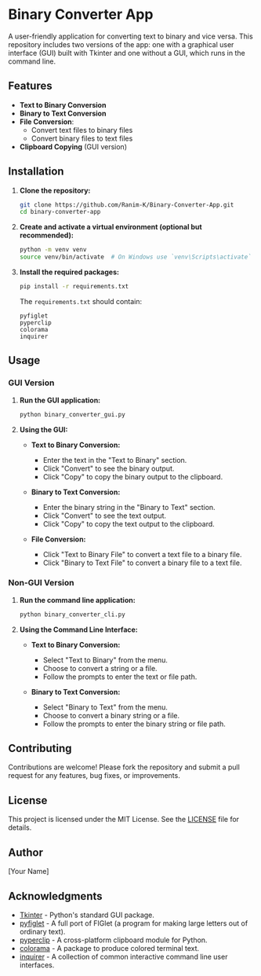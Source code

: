 # Binary Converter App

A user-friendly application for converting text to binary and vice versa. This repository includes two versions of the app: one with a graphical user interface (GUI) built with Tkinter and one without a GUI, which runs in the command line.

## Features

- **Text to Binary Conversion**
- **Binary to Text Conversion**
- **File Conversion**:
  - Convert text files to binary files
  - Convert binary files to text files
- **Clipboard Copying** (GUI version)

## Installation

1. **Clone the repository:**

    ```bash
    git clone https://github.com/Ranim-K/Binary-Converter-App.git
    cd binary-converter-app
    ```

2. **Create and activate a virtual environment (optional but recommended):**

    ```bash
    python -m venv venv
    source venv/bin/activate  # On Windows use `venv\Scripts\activate`
    ```

3. **Install the required packages:**

    ```bash
    pip install -r requirements.txt
    ```

    The `requirements.txt` should contain:

    ```
    pyfiglet
    pyperclip
    colorama
    inquirer
    ```

## Usage

### GUI Version

1. **Run the GUI application:**

    ```bash
    python binary_converter_gui.py
    ```

2. **Using the GUI:**

    - **Text to Binary Conversion:**
        - Enter the text in the "Text to Binary" section.
        - Click "Convert" to see the binary output.
        - Click "Copy" to copy the binary output to the clipboard.

    - **Binary to Text Conversion:**
        - Enter the binary string in the "Binary to Text" section.
        - Click "Convert" to see the text output.
        - Click "Copy" to copy the text output to the clipboard.

    - **File Conversion:**
        - Click "Text to Binary File" to convert a text file to a binary file.
        - Click "Binary to Text File" to convert a binary file to a text file.

### Non-GUI Version

1. **Run the command line application:**

    ```bash
    python binary_converter_cli.py
    ```

2. **Using the Command Line Interface:**

    - **Text to Binary Conversion:**
        - Select "Text to Binary" from the menu.
        - Choose to convert a string or a file.
        - Follow the prompts to enter the text or file path.

    - **Binary to Text Conversion:**
        - Select "Binary to Text" from the menu.
        - Choose to convert a binary string or a file.
        - Follow the prompts to enter the binary string or file path.

## Contributing

Contributions are welcome! Please fork the repository and submit a pull request for any features, bug fixes, or improvements.

## License

This project is licensed under the MIT License. See the [LICENSE](LICENSE) file for details.

## Author

[Your Name]

## Acknowledgments

- [Tkinter](https://docs.python.org/3/library/tkinter.html) - Python's standard GUI package.
- [pyfiglet](https://github.com/pwaller/pyfiglet) - A full port of FIGlet (a program for making large letters out of ordinary text).
- [pyperclip](https://github.com/asweigart/pyperclip) - A cross-platform clipboard module for Python.
- [colorama](https://github.com/tartley/colorama) - A package to produce colored terminal text.
- [inquirer](https://github.com/magmax/python-inquirer) - A collection of common interactive command line user interfaces.


